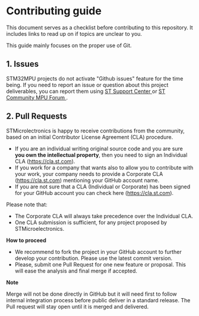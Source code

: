 # Contributing guide
 
This document serves as a checklist before contributing to this repository. It includes links to read up on if topics are unclear to you.
 
This guide mainly focuses on the proper use of Git.
 
## 1. Issues
 
STM32MPU projects do not activate "Github issues" feature for the time being. If you need to report an issue or question about this project deliverables, you can report them using [ ST Support Center ](https://my.st.com/ols#/ols/newrequest)  or  [ ST Community MPU Forum ](https://community.st.com/s/topic/0TO0X0000003u2AWAQ/stm32-mpus).
 
## 2. Pull Requests
 
STMicrolectronics is happy to receive contributions from the community, based on an initial Contributor License Agreement (CLA) procedure.
 
* If you are an individual writing original source code and you are sure **you own the intellectual property**, then you need to sign an Individual CLA (https://cla.st.com).
* If you work for a company that wants also to allow you to contribute with your work, your company needs to provide a Corporate CLA (https://cla.st.com) mentioning your GitHub account name.
* If you are not sure that a CLA (Individual or Corporate) has been signed for your GitHub account you can check here (https://cla.st.com).
 
Please note that:
* The Corporate CLA will always take precedence over the Individual CLA.
* One CLA submission is sufficient, for any project proposed by STMicroelectronics.
 
__How to proceed__
 
* We recommend to fork the project in your GitHub account to further develop your contribution. Please use the latest commit version.
* Please, submit one Pull Request for one new feature or proposal. This will ease the analysis and final merge if accepted.
 
__Note__
 
Merge will not be done directly in GitHub but it will need first to follow internal integration process before public deliver in a standard release. The Pull request will stay open until it is merged and delivered.